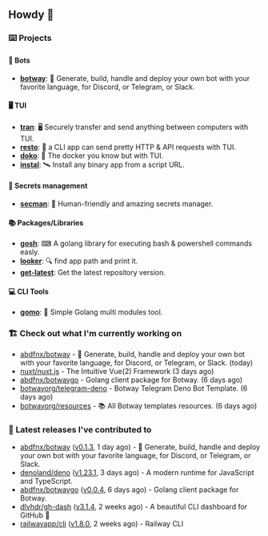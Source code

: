 ## Howdy 👋

### ⌨️ Projects

#### 🤖 Bots

- [**botway**](https://github.com/abdfnx/botway): 🤖 Generate, build, handle and deploy your own bot with your favorite language, for Discord, or Telegram, or Slack.

#### 🖥 TUI

- [**tran**](https://github.com/abdfnx/tran): 🖥 Securely transfer and send anything between computers with TUI.
- [**resto**](https://github.com/abdfnx/resto): 🔗 a CLI app can send pretty HTTP & API requests with TUI.
- [**doko**](https://github.com/abdfnx/doko): 🐳 The docker you know but with TUI.
- [**instal**](https://github.com/abdfnx/instal): 🛰️ Install any binary app from a script URL.

#### 🔐 Secrets management

- [**secman**](https://github.com/scmn-dev/secman): 👊 Human-friendly and amazing secrets manager.

#### 📚 Packages/Libraries

- [**gosh**](https://github.com/abdfnx/gosh): ⌨ A golang library for executing bash & powershell commands easly.
- [**looker**](https://github.com/abdfnx/looker): 🔍 find app path and print it.
- [**get-latest**](https://github.com/scmn-dev/get-latest): Get the latest repository version.

#### 💻 CLI Tools 

- [**gomo**](https://github.com/abdfnx/gomo): 📐 Simple Golang multi modules tool.

### 🏗️ Check out what I'm currently working on


- [abdfnx/botway](https://github.com/abdfnx/botway) - 🤖 Generate, build, handle and deploy your own bot with your favorite language, for Discord, or Telegram, or Slack. (today)
- [nuxt/nuxt.js](https://github.com/nuxt/nuxt.js) - The Intuitive Vue(2) Framework (3 days ago)
- [abdfnx/botwaygo](https://github.com/abdfnx/botwaygo) - Golang client package for Botway. (6 days ago)
- [botwayorg/telegram-deno](https://github.com/botwayorg/telegram-deno) - Botway Telegram Deno Bot Template. (6 days ago)
- [botwayorg/resources](https://github.com/botwayorg/resources) - 📚 All Botway templates resources. (6 days ago)

### 🔭 Latest releases I've contributed to

- [abdfnx/botway](https://github.com/abdfnx/botway) ([v0.1.3](https://github.com/abdfnx/botway/releases/tag/v0.1.3), 1 day ago) - 🤖 Generate, build, handle and deploy your own bot with your favorite language, for Discord, or Telegram, or Slack.
- [denoland/deno](https://github.com/denoland/deno) ([v1.23.1](https://github.com/denoland/deno/releases/tag/v1.23.1), 3 days ago) - A modern runtime for JavaScript and TypeScript.
- [abdfnx/botwaygo](https://github.com/abdfnx/botwaygo) ([v0.0.4](https://github.com/abdfnx/botwaygo/releases/tag/v0.0.4), 6 days ago) - Golang client package for Botway.
- [dlvhdr/gh-dash](https://github.com/dlvhdr/gh-dash) ([v3.1.4](https://github.com/dlvhdr/gh-dash/releases/tag/v3.1.4), 2 weeks ago) - A beautiful CLI dashboard for GitHub 🚀 
- [railwayapp/cli](https://github.com/railwayapp/cli) ([v1.8.0](https://github.com/railwayapp/cli/releases/tag/v1.8.0), 2 weeks ago) - Railway CLI
